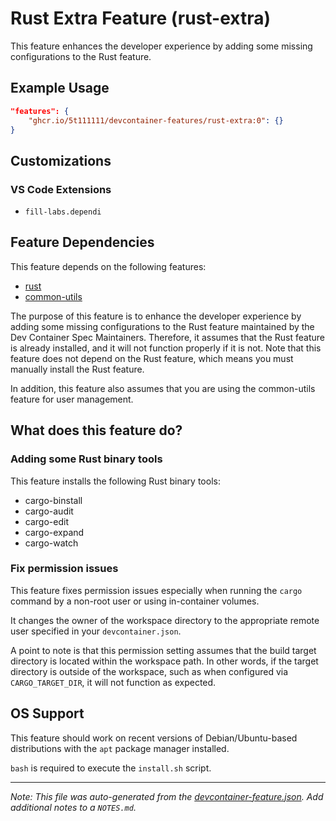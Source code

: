 
# Rust Extra Feature (rust-extra)

This feature enhances the developer experience by adding some missing configurations to the Rust feature.

## Example Usage

```json
"features": {
    "ghcr.io/5t111111/devcontainer-features/rust-extra:0": {}
}
```



## Customizations

### VS Code Extensions

- `fill-labs.dependi`

## Feature Dependencies

This feature depends on the following features:

- [rust](https://github.com/devcontainers/features/tree/main/src/rust)
- [common-utils](https://github.com/devcontainers/features/tree/main/src/common-utils)

The purpose of this feature is to enhance the developer experience by adding
some missing configurations to the Rust feature maintained by the Dev Container
Spec Maintainers. Therefore, it assumes that the Rust feature is already
installed, and it will not function properly if it is not. Note that this
feature does not depend on the Rust feature, which means you must manually
install the Rust feature.

In addition, this feature also assumes that you are using the common-utils
feature for user management.

## What does this feature do?

### Adding some Rust binary tools

This feature installs the following Rust binary tools:

- cargo-binstall
- cargo-audit
- cargo-edit
- cargo-expand
- cargo-watch

### Fix permission issues

This feature fixes permission issues especially when running the `cargo` command
by a non-root user or using in-container volumes.

It changes the owner of the workspace directory to the appropriate remote user
specified in your `devcontainer.json`.

A point to note is that this permission setting assumes that the build target
directory is located within the workspace path. In other words, if the target
directory is outside of the workspace, such as when configured via
`CARGO_TARGET_DIR`, it will not function as expected.

## OS Support

This feature should work on recent versions of Debian/Ubuntu-based distributions
with the `apt` package manager installed.

`bash` is required to execute the `install.sh` script.


---

_Note: This file was auto-generated from the [devcontainer-feature.json](https://github.com/5t111111/devcontainer-features/blob/main/src/rust-extra/devcontainer-feature.json).  Add additional notes to a `NOTES.md`._
